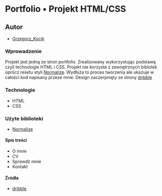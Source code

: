 # Portfolio &#8226; Projekt HTML/CSS

## Autor
- [Grzegorz_Kocik]

### Wprowadzenie
Projekt jest jedną ze stron portfolio. Zrealizowany wykorzystując podstawę czyli technologie HTML i CSS. Projekt nie korzysta z zewnętrznych biblotek oprócz resetu styli [Normalize]. Wydłuża to proces tworzenia ale ukazuje w całości kod napisany przeze mnie. Design zaczerpnięty ze strony [dribble]

### Technologie
- HTML
- CSS

### Użyte biblioteki
- [Normalize]

#### Spis treści
- O mnie
- CV
- Sprawdź mnie
- Kontakt

#### Źródła
- [dribble]

[Grzegorz_Kocik]: <https://github.com/typodgrafiki>
[dribble]: <https://dribbble.com/shots/18358364-Blog-Page-Light>
[Normalize]: <https://github.com/necolas/normalize.css/>